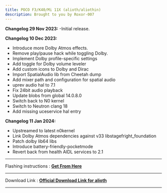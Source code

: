 ```yaml
---
title: POCO F3/K40/Mi 11X (alioth/aliothin)
description: Brought to you by Roxor-007
---
```


<b>Changelog 29 Nov 2023:</b>
-Initial release.

<b>Changelog 10 Dec 2023:</b>
- Introduce more Dolby Atmos effects.
- Remove play/pause hack while toggling Dolby.
- Implement Dolby profile-specific settings
- Add toggle for Dolby volume leveler
- Add custom icons to Dolby and Dirac
- Import SpatialAudio lib from Cheetah dump
- Add mixer path and configuration for spatial audio
- uprev audio hal to 7.1
- Fix 24bit audio playback
- Update blobs from global 14.0.8.0
- Switch back to N0 kernel
- Switch to Neutron clang 18
- Add missing uceservice hal entry 

<b>Changelog 11 Jan 2024:</b>
- Upstreamed to latest n0kernel
- Link Dolby Atmos dependencies against v33 libstagefright_foundation
- Patch dolby lib64 libs
- Introduce battery-friendly-pocketmode
- Revert back from health AIDL services to 2.1

----
Flashing instructions : [**Get From Here**](alioth_inst.md)

----
Download Link : [**Official Download Link for alioth**](https://sourceforge.net/projects/projectmatrixx/files/Android-14/alioth/)

----
